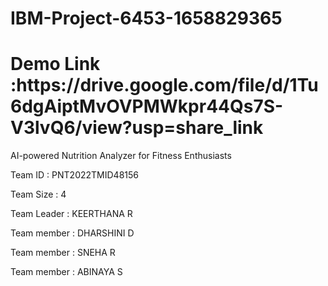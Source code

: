 # IBM-Project-6453-1658829365
<h1> Demo Link :https://drive.google.com/file/d/1Tu6dgAiptMvOVPMWkpr44Qs7S-V3lvQ6/view?usp=share_link </h1>

AI-powered Nutrition Analyzer for Fitness Enthusiasts

Team ID : PNT2022TMID48156

Team Size : 4

Team Leader : KEERTHANA R

Team member : DHARSHINI D

Team member : SNEHA R

Team member : ABINAYA S
